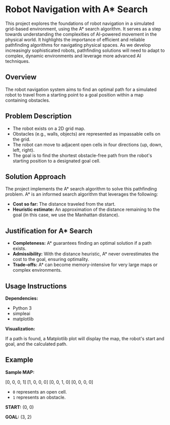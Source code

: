 # Robot Navigation with A* Search

This project explores the foundations of robot navigation in a simulated grid-based environment, using the A* search algorithm. It serves as a step towards understanding the complexities of AI-powered movement in the physical world. It highlights the importance of efficient and reliable pathfinding algorithms for navigating physical spaces. As we develop increasingly sophisticated robots, pathfinding solutions will need to adapt to complex, dynamic environments and leverage more advanced AI techniques.

## Overview

The robot navigation system aims to find an optimal path for a simulated robot to travel from a starting point to a goal position within a map containing obstacles.

## Problem Description

- The robot exists on a 2D grid map.
- Obstacles (e.g., walls, objects) are represented as impassable cells on the grid.
- The robot can move to adjacent open cells in four directions (up, down, left, right).
- The goal is to find the shortest obstacle-free path from the robot's starting position to a designated goal cell.

## Solution Approach

The project implements the A* search algorithm to solve this pathfinding problem. A* is an informed search algorithm that leverages the following:

- **Cost so far:** The distance traveled from the start.
- **Heuristic estimate:** An approximation of the distance remaining to the goal (in this case, we use the Manhattan distance).

## Justification for A* Search

- **Completeness:** A* guarantees finding an optimal solution if a path exists.
- **Admissibility:** With the distance heuristic, A* never overestimates the cost to the goal, ensuring optimality.
- **Trade-offs:** A* can become memory-intensive for very large maps or complex environments.

## Usage Instructions

**Dependencies:**

- Python 3
- simpleai
- matplotlib

**Visualization:**

If a path is found, a Matplotlib plot will display the map, the robot's start and goal, and the calculated path.

## Example

**Sample MAP:**

[0, 0, 0, 1]
[1, 0, 0, 0]
[0, 0, 1, 0]
[0, 0, 0, 0]


- `0` represents an open cell.
- `1` represents an obstacle.

**START:** (0, 0)

**GOAL:** (3, 2)
